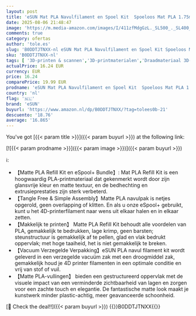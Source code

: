 ```yaml
---
layout: post
title: 'eSUN Mat PLA Navulfilament en Spoel Kit  Spoeloos Mat PLA 1.75mm en Verwijderbaar Filament eSpool+  1KG Spoel  2.2 LBS  3D Printing Filament voor 3D Printers  Donker zwart  1KG '
date: 2025-08-06 21:48:47
image: 'https://m.media-amazon.com/images/I/411zfMdgGzL._SL500_._SL400_.jpg'
comments: true
category: ofertas
author: 'tole.es'
slug: 'B0DDTJTNXX-nl eSUN Mat PLA Navulfilament en Spoel Kit Spoeloos Mat PLA...'
sku: 'B0DDTJTNXX-nl'
tags: [ '3D-printen & scannen','3D-printmaterialen','Draadmateriaal 3D-printers','Zakelijk, industrie & wetenschap','esun','🇳🇱', ]
actualPrice: 16.24 EUR
currency: EUR
price: 16.24
comparePrice: 19.99 EUR
prodname: 'eSUN Mat PLA Navulfilament en Spoel Kit  Spoeloos Mat PLA 1.75mm en Verwijderbaar Filament eSpool+  1KG Spoel  2.2 LBS  3D Printing Filament voor 3D Printers  Donker zwart  1KG '
country: 'nl'
flag: '🇳🇱'
brand: 'eSUN'
buyurl: 'https://www.amazon.nl/dp/B0DDTJTNXX/?tag=tolees0b-21'
descuento: '18.76'
average: '16.865'
---
```


You've got [{{< param title >}}]({{< param buyurl >}}) at the following link:

[![{{< param prodname >}}]({{< param image >}})]({{< param buyurl >}})

ℹ️:

- 【Matte PLA Refill Kit en eSpool+ Bundle】: Mat PLA Refill Kit is een hoogwaardig PLA-printmateriaal dat gekenmerkt wordt door zijn glansvrije kleur en matte textuur, en de bedhechting en extrusieprestaties zijn sterk verbeterd.
- 【Tangle Free & Simple Assembly】Matte PLA navulpak is netjes opgerold, geen overlapping of klitten. En als u onze eSpool+ gebruikt, kunt u het 4D-printerfilament naar wens uit elkaar halen en in elkaar zetten.
- 【Makkelijk te printen】 Matte PLA Refill Kit behoudt alle voordelen van PLA, gemakkelijk te bedrukken, lage krimp, geen barsten; steunstructuur is gemakkelijk af te pellen, glad en vlak bedrukt oppervlak; met hoge taaiheid, het is niet gemakkelijk te breken.
- 【Vacuum Verzegelde Verpakking】eSUN PLA navul filament kit wordt geleverd in een verzegelde vacuüm zak met een droogmiddel zak, gemakkelijk houd je 4D printer filamenten in een optimale conditie en vrij van stof of vuil.
- 【Matte PLA-vullingen】 bieden een gestructureerd oppervlak met de visuele impact van een verminderde zichtbaarheid van lagen en zorgen voor een zachte touch en elegantie. De fantastische matte look maakt je kunstwerk minder plastic-achtig, meer geavanceerde schoonheid.

[🛒 Check the deal!!]({{< param buyurl >}})
{{<world>}}B0DDTJTNXX{{</world>}}
